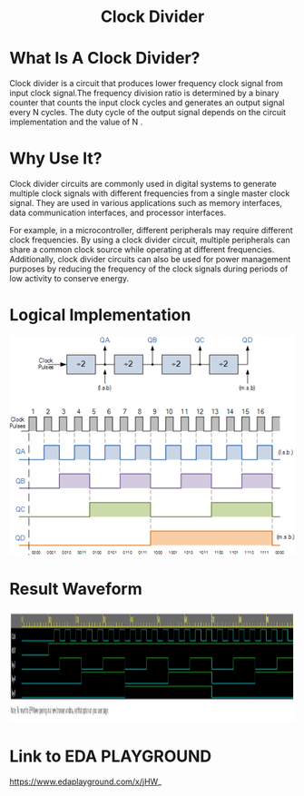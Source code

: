 <h1 align="center"><b>Clock Divider</b></h1>

# What Is A Clock Divider?<br/>
Clock divider is a circuit that produces lower frequency clock signal from input clock signal.The frequency division ratio is determined by a binary counter that counts the input clock cycles and generates an output signal every N cycles.
The duty cycle of the output signal depends on the circuit implementation and the value of N .
# Why Use It?
<p>Clock divider circuits are commonly used in digital systems to generate multiple clock signals with different frequencies from a single master clock signal. They are used in various applications such as memory interfaces, data communication interfaces, and processor interfaces.</p>
<p>For example, in a microcontroller, different peripherals may require different clock frequencies. By using a clock divider circuit, multiple peripherals can share a common clock source while operating at different frequencies. Additionally, clock divider circuits can also be used for power management purposes by reducing the frequency of the clock signals during periods of low activity to conserve energy.</p>

# Logical Implementation
<img src="clk.png" alt="Waveform" style="height: fill; width: fill"/>

# Result Waveform 
<img src="EP_CLKDIV.png" alt="Waveform" style="height: 200px; width: fill"/>

# Link to EDA PLAYGROUND
https://www.edaplayground.com/x/jHW_
